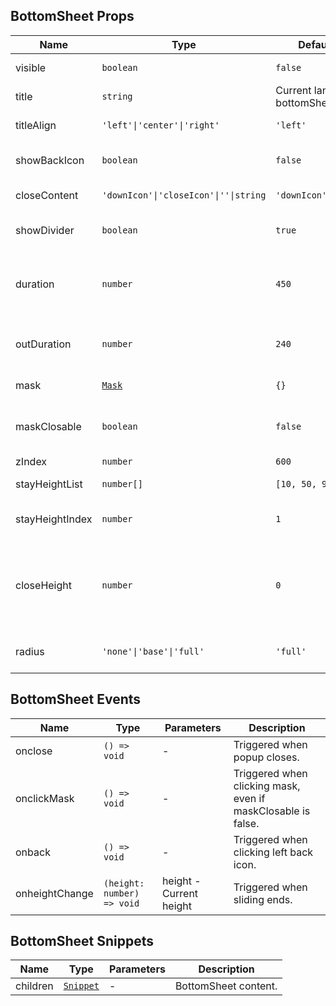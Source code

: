 ## BottomSheet Props

| Name            | Type                                                      | Default                        | Required | Description                                                            |
| --------------- | --------------------------------------------------------- | ------------------------------ | -------- | ---------------------------------------------------------------------- |
| visible         | `boolean`                                                 | `false`                        | N        | Whether to display.                                                    |
| title           | `string`                                                  | Current lang bottomSheet.title | N        | Title.                                                                 |
| titleAlign      | `'left'\|'center'\|'right'`                               | `'left'`                       | N        | Title alignment.                                                       |
| showBackIcon    | `boolean`                                                 | `false`                        | N        | Whether to show back icon.                                             |
| closeContent    | `'downIcon'\|'closeIcon'\|''\|string`                     | `'downIcon'`                   | N        | Close area content.                                                    |
| showDivider     | `boolean`                                                 | `true`                         | N        | Whether to show divider.                                               |
| duration        | `number`                                                  | `450`                          | N        | Transition animation appear time, unit: ms.                            |
| outDuration     | `number`                                                  | `240`                          | N        | Transition animation exit time, unit: ms.                              |
| mask            | [`Mask`](https://stdf.design/#/components?nav=mask&tab=1) | `{}`                           | N        | Mask parameters.                                                       |
| maskClosable    | `boolean`                                                 | `false`                        | N        | Whether to close when clicking mask.                                   |
| zIndex          | `number`                                                  | `600`                          | N        | z-index.                                                               |
| stayHeightList  | `number[]`                                                | `[10, 50, 90]`                 | N        | Fixed height list.                                                     |
| stayHeightIndex | `number`                                                  | `1`                            | N        | Initial fixed height index.                                            |
| closeHeight     | `number`                                                  | `0`                            | N        | Auto close when position is lower than this height after sliding ends. |
| radius          | `'none'\|'base'\|'full'`                                  | `'full'`                       | N        | Border radius style.                                                   |

## BottomSheet Events

| Name           | Type                       | Parameters              | Description                                                  |
| -------------- | -------------------------- | ----------------------- | ------------------------------------------------------------ |
| onclose        | `() => void`               | -                       | Triggered when popup closes.                                 |
| onclickMask    | `() => void`               | -                       | Triggered when clicking mask, even if maskClosable is false. |
| onback         | `() => void`               | -                       | Triggered when clicking left back icon.                      |
| onheightChange | `(height: number) => void` | height - Current height | Triggered when sliding ends.                                 |

## BottomSheet Snippets

| Name     | Type                                                                | Parameters | Description          |
| -------- | ------------------------------------------------------------------- | ---------- | -------------------- |
| children | [`Snippet`](https://svelte.dev/docs/svelte/snippet#Typing-snippets) | -          | BottomSheet content. |
